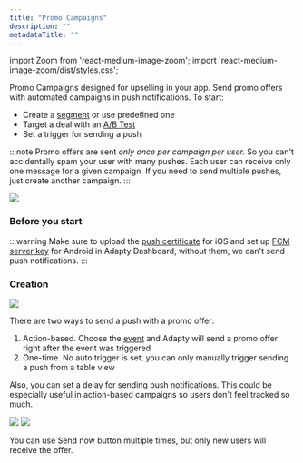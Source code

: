 ```yaml
---
title: "Promo Campaigns"
description: ""
metadataTitle: ""
---
```


import Zoom from 'react-medium-image-zoom';
import 'react-medium-image-zoom/dist/styles.css';

Promo Campaigns designed for upselling in your app. Send promo offers with automated campaigns in push notifications. To start:

- Create a [segment](segments) or use predefined one
- Target a deal with an [A/B Test](ab-tests) 
- Set a trigger for sending a push

:::note
Promo offers are sent _only once per campaign per user._ So you can't accidentally spam your user with many pushes. Each user can receive only one message for a given campaign. If you need to send multiple pushes, just create another campaign.
:::

<Zoom>
  <img src={require('./img/ca4f82e-Promo_campaigns.webp').default}
  style={{
    border: '1px solid #727272', /* border width and color */
    width: '700px', /* image width */
    display: 'block', /* for alignment */
    margin: '0 auto' /* center alignment */
  }}
/>
</Zoom>

### Before you start

:::warning
Make sure to upload the [push certificate](ios-push-notifications) for iOS and set up [FCM server key](android-push-notifications) for Android in Adapty Dashboard, without them, we can't send push notifications.
:::

### Creation

<Zoom>
  <img src={require('./img/ca4f82e-Promo_campaigns.webp').default}
  style={{
    border: '1px solid #727272', /* border width and color */
    width: '700px', /* image width */
    display: 'block', /* for alignment */
    margin: '0 auto' /* center alignment */
  }}
/>
</Zoom>

There are two ways to send a push with a promo offer:

1. Action-based. Choose the [event](events) and Adapty will send a promo offer right after the event was triggered
2. One-time. No auto trigger is set, you can only manually trigger sending a push from a table view

Also, you can set a delay for sending push notifications. This could be especially useful in action-based campaigns so users don't feel tracked so much.

<Zoom>
  <img src={require('./img/7fd39d3-Delay.webp').default}
  style={{
    border: '1px solid #727272', /* border width and color */
    width: '700px', /* image width */
    display: 'block', /* for alignment */
    margin: '0 auto' /* center alignment */
  }}
/>
</Zoom>

<Zoom>
  <img src={require('./img/6d1e90f-Promo_campaigns_send_now.webp').default}
  style={{
    border: '1px solid #727272', /* border width and color */
    width: '700px', /* image width */
    display: 'block', /* for alignment */
    margin: '0 auto' /* center alignment */
  }}
/>
</Zoom>

You can use Send now button multiple times, but only new users will receive the offer.
